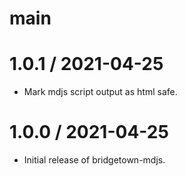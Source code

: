 # main

# 1.0.1 / 2021-04-25

* Mark mdjs script output as html safe.

# 1.0.0 / 2021-04-25

* Initial release of bridgetown-mdjs.
